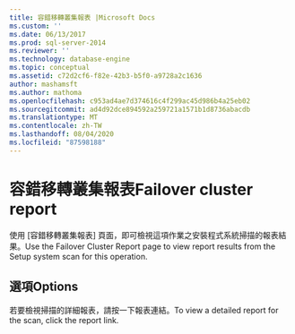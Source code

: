 ```yaml
---
title: 容錯移轉叢集報表 |Microsoft Docs
ms.custom: ''
ms.date: 06/13/2017
ms.prod: sql-server-2014
ms.reviewer: ''
ms.technology: database-engine
ms.topic: conceptual
ms.assetid: c72d2cf6-f82e-42b3-b5f0-a9728a2c1636
author: mashamsft
ms.author: mathoma
ms.openlocfilehash: c953ad4ae7d374616c4f299ac45d986b4a25eb02
ms.sourcegitcommit: ad4d92dce894592a259721a1571b1d8736abacdb
ms.translationtype: MT
ms.contentlocale: zh-TW
ms.lasthandoff: 08/04/2020
ms.locfileid: "87598188"
---
```

# <a name="failover-cluster-report"></a><span data-ttu-id="7cded-102">容錯移轉叢集報表</span><span class="sxs-lookup"><span data-stu-id="7cded-102">Failover cluster report</span></span>
  <span data-ttu-id="7cded-103">使用 [容錯移轉叢集報表] 頁面，即可檢視這項作業之安裝程式系統掃描的報表結果。</span><span class="sxs-lookup"><span data-stu-id="7cded-103">Use the Failover Cluster Report page to view report results from the Setup system scan for this operation.</span></span>  
  
## <a name="options"></a><span data-ttu-id="7cded-104">選項</span><span class="sxs-lookup"><span data-stu-id="7cded-104">Options</span></span>  
 <span data-ttu-id="7cded-105">若要檢視掃描的詳細報表，請按一下報表連結。</span><span class="sxs-lookup"><span data-stu-id="7cded-105">To view a detailed report for the scan, click the report link.</span></span>  
  
  
